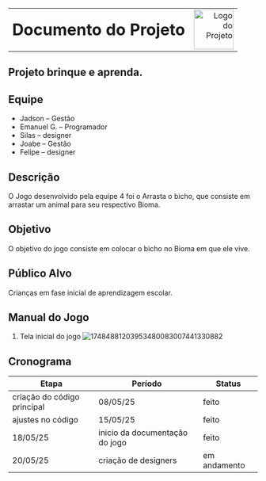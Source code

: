 <table style="width: 100%;">
  <tr>
    <td style="vertical-align: middle; padding-right: 10px;">
      <h1 style="margin: 0;">Documento do Projeto</h1>
    </td>
    <td style="vertical-align: middle; text-align: right;">
      <img src="imagens/logo.png" alt="Logo do Projeto" width="80">
    </td>
  </tr>
</table>


## Projeto brinque e aprenda.


## Equipe 
- Jadson  – Gestão
- Emanuel G.  – Programador
- Silas – designer
- Joabe  – Gestão
- Felipe – designer
## Descrição

O Jogo desenvolvido pela equipe 4 foi o Arrasta o bicho, que consiste em arrastar um animal para seu respectivo Bioma.

## Objetivo

 O objetivo do jogo consiste em colocar o bicho  no Bioma  em que ele vive. 

## Público Alvo

Crianças em fase inicial de aprendizagem escolar.

## Manual do Jogo

1. Tela inicial do jogo
   ![17484881203953480083007441330882](https://github.com/user-attachments/assets/2b51ff8b-842f-4b93-8a33-79a921057643)

## Cronograma

| Etapa | Período | Status|
|---------------------|-----------------------|------------  |
| criação do código principal  | 08/05/25      | feito |
| ajustes no código    |   15/05/25     | feito|
|    18/05/25  |  inicio da documentação do jogo      | feito |
| 20/05/25    |  criação de designers    | em andamento|
